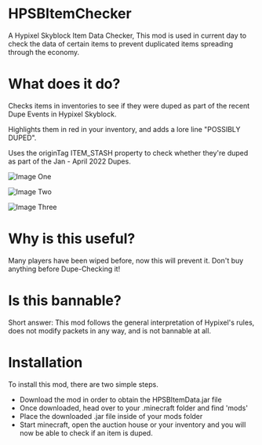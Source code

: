 # HPSBItemChecker
A Hypixel Skyblock Item Data Checker, This mod is used in current day to check the data of certain items to prevent duplicated items spreading through the economy. 

# What does it do?
Checks items in inventories to see if they were duped as part of the recent Dupe Events in Hypixel Skyblock.

Highlights them in red in your inventory, and adds a lore line "POSSIBLY DUPED".

Uses the originTag ITEM_STASH property to check whether they're duped as part of the Jan - April 2022 Dupes.

![Image One](https://media.discordapp.net/attachments/713505741931020320/969611130685255701/unknown.png?width=414&height=214)

![Image Two](https://camo.githubusercontent.com/10afef79fade32390e570a250084f87bd323836f23d46449344d911fe525cc99/68747470733a2f2f74686f6d2e636c75622f425a4b705139552e706e67)

![Image Three](https://camo.githubusercontent.com/7fb6b1032443ee38dd56760f5e3cd7df4186c1e3636c84121ecac4ea3ee712f2/68747470733a2f2f74686f6d2e636c75622f34727545484d592e706e67)

# Why is this useful?
Many players have been wiped before, now this will prevent it. Don't buy anything before Dupe-Checking it!

# Is this bannable?
Short answer: This mod follows the general interpretation of Hypixel's rules, does not modify packets in any way, and is not bannable at all.

# Installation
To install this mod, there are two simple steps.

- Download the mod in order to obtain the HPSBItemData.jar file
- Once downloaded, head over to your .minecraft folder and find 'mods'
- Place the downloaded .jar file inside of your mods folder
- Start minecraft, open the auction house or your inventory and you will now be able to check if an item is duped.
